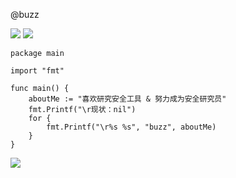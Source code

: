 @buzz

![](https://komarev.com/ghpvc/?username=Buzz2d0&color=green)
![](https://img.shields.io/badge/lang-go|py|js|java|c-red)

```golang
package main

import "fmt"

func main() {
	aboutMe := "喜欢研究安全工具 & 努力成为安全研究员"
	fmt.Printf("\r现状：nil")
	for {
		fmt.Printf("\r%s %s", "buzz", aboutMe)
	}
}
```

![](https://github-readme-stats.vercel.app/api?username=Buzz2d0)
